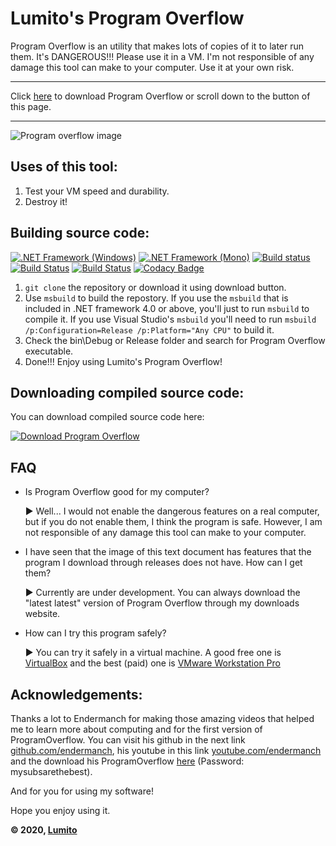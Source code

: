# Lumito's Program Overflow
Program Overflow is an utility that makes lots of copies of it to later run them. It's DANGEROUS!!! Please use it in a VM.
I'm not responsible of any damage this tool can make to your computer. Use it at your own risk.

---
Click [here](#downloading-compiled-source-code) to download Program Overflow or scroll down to the button of this page.

---

![Program overflow image](https://images.lumito.net/GitHub/ProgramOverflow/2.1/ProgramOverflow2.1.png)

## Uses of this tool:
1. Test your VM speed and durability.
2. Destroy it!

## Building source code:
[![.NET Framework (Windows)](https://github.com/LumitoLuma/ProgramOverflow/workflows/.NET%20Framework%20(Windows)/badge.svg)](https://github.com/LumitoLuma/ProgramOverflow/actions?query=workflow%3A%22.NET+Framework+%28Windows%29%22) [![.NET Framework (Mono)](https://github.com/LumitoLuma/ProgramOverflow/workflows/.NET%20Framework%20(Mono)/badge.svg)](https://github.com/LumitoLuma/ProgramOverflow/actions?query=workflow%3A%22.NET+Framework+%28Mono%29%22) [![Build status](https://ci.appveyor.com/api/projects/status/m84gruif65n8fbbp?svg=true)](https://ci.appveyor.com/project/LumitoLuma/ProgramOverflow) [![Build Status](https://dev.azure.com/LumitoLuma/GitHub/_apis/build/status/LumitoLuma.ProgramOverflow?branchName=master)](https://dev.azure.com/LumitoLuma/GitHub/_build/latest?definitionId=5&branchName=master) [![Build Status](https://travis-ci.com/LumitoLuma/ProgramOverflow.svg?branch=master)](https://travis-ci.com/LumitoLuma/ProgramOverflow) [![Codacy Badge](https://app.codacy.com/project/badge/Grade/9d99250539b2443ba6009accda588d9a)](https://www.codacy.com/manual/LumitoLuma/ProgramOverflow?utm_source=github.com&amp;utm_medium=referral&amp;utm_content=LumitoLuma/ProgramOverflow&amp;utm_campaign=Badge_Grade)

1. `git clone` the repository or download it using download button.
2. Use `msbuild` to build the repostory. If you use the `msbuild` that is included in .NET framework 4.0 or above, you'll just to run `msbuild` to compile it. If you use Visual Studio's `msbuild` you'll need to run `msbuild /p:Configuration=Release /p:Platform="Any CPU"` to build it.
3. Check the bin\Debug or Release folder and search for Program Overflow executable.
4. Done!!! Enjoy using Lumito's Program Overflow!

## Downloading compiled source code:
You can download compiled source code here:

[![Download Program Overflow](https://a.fsdn.com/con/app/sf-download-button)](https://sourceforge.net/projects/programoverflow/files/Binaries/ProgramOverflow1.2.exe/download)

## FAQ

-   Is Program Overflow good for my computer?

    ► Well... I would not enable the dangerous features on a real computer, but if you do not enable them, I think the program is safe. However, I am not responsible of any damage this tool can make to your computer.

-   I have seen that the image of this text document has features that the program I download through releases does not have. How can I get them?

    ► Currently are under development. You can always download the "latest latest" version of Program Overflow through my downloads website.

-   How can I try this program safely?

    ► You can try it safely in a virtual machine. A good free one is [VirtualBox](https://www.virtualbox.org) and the best (paid) one is [VMware Workstation Pro](https://www.vmware.com/products/workstation-pro.html)

## Acknowledgements:
Thanks a lot to Endermanch for making those amazing videos that helped me to learn more about computing and for the first version of ProgramOverflow. You can visit his github in the next link [github.com/endermanch](https://github.com/endermanch), his youtube in this link [youtube.com/endermanch](https://www.youtube.com/endermanch) and the download his ProgramOverflow [here](https://dl.malwat.ch/software/ProgramOverflow.zip) (Password: mysubsarethebest).

And for you for using my software!

Hope you enjoy using it.

**© 2020, [Lumito](https://lumitoluma.github.io)**
